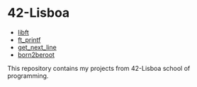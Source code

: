 # 42-Lisboa

* [libft](https://github.com/codenamesiriil/42-Lisboa/blob/main/libft/README.md)
* [ft_printf](https://github.com/codenamesiriil/42-Lisboa/blob/main/ft_printf/README.md)
* [get_next_line](https://github.com/codenamesiriil/42-Lisboa/blob/main/get_next_line/README.md)
* [born2beroot]()

  
This repository contains my projects from 42-Lisboa school of programming.
